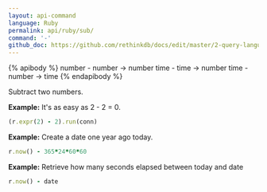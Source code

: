 ```yaml
---
layout: api-command 
language: Ruby
permalink: api/ruby/sub/
command: '-'
github_doc: https://github.com/rethinkdb/docs/edit/master/2-query-language/api/ruby/math-and-logic/sub.md
---
```


{% apibody %}
number - number &rarr; number
time - time &rarr; number
time - number &rarr; time
{% endapibody %}

Subtract two numbers.

__Example:__ It's as easy as 2 - 2 = 0.

```rb
(r.expr(2) - 2).run(conn)
```


__Example:__ Create a date one year ago today.

```rb
r.now() - 365*24*60*60
```


__Example:__ Retrieve how many seconds elapsed between today and date

```rb
r.now() - date
```

